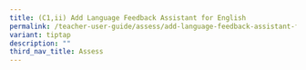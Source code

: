 ```yaml
---
title: (C1,ii) Add Language Feedback Assistant for English
permalink: /teacher-user-guide/assess/add-language-feedback-assistant-for-english/
variant: tiptap
description: ""
third_nav_title: Assess
---
```

